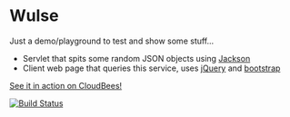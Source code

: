 Wulse
=====

Just a demo/playground to test and show some stuff...
 * Servlet that spits some random JSON objects using [Jackson](http://jackson.codehaus.org)
 * Client web page that queries this service, uses [jQuery](http://jquery.com) and [bootstrap](http://www.getbootstrap.com)

[See it in action on CloudBees!](http://wulse.hogmoru.cloudbees.net/overview.html)

[![Build Status](https://hogmoru.ci.cloudbees.com/job/Wulse/badge/icon)](https://hogmoru.ci.cloudbees.com/job/Wulse/)

